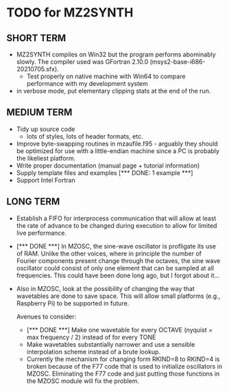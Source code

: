 # TODO for MZ2SYNTH

## SHORT TERM
- MZ2SYNTH compiles on Win32 but the program performs abominably slowly.  The compiler used was
  GFortran 2.10.0 (msys2-base-i686-20210705.sfx).  
  - Test properly on native machine with Win64 to compare performance with my development system
- in verbose mode, put elementary clipping stats at the end of the run.

## MEDIUM TERM
- Tidy up source code
  - lots of styles, lots of header formats, etc.
- Improve byte-swapping routines in mzaufile.f95 - arguably they should be optimized for use with
  a little-endian machine since a PC is probably the likeliest platform.
- Write proper documentation (manual page + tutorial information)
- Supply template files and examples [*** DONE: 1 example ***]
- Support Intel Fortran

## LONG TERM
- Establish a FIFO for interprocess communication that will allow at least the
  rate of advance to be changed during execution to allow for limited live
  performance.
- [*** DONE ***] In MZOSC, the sine-wave oscillator is profligate its use of RAM.  Unlike the other voices,
  where in principle the number of Fourier components present change through the octaves,
  the sine wave oscillator could consist of only one element that can be sampled at all
  frequencies.  This could have been done long ago, but I forgot about it...
- Also in MZOSC, look at the possibility of changing the way that wavetables are done to
  save space. This will allow small platforms (e.g., Raspberry Pi) to be supported in future.
  
  Avenues to consider:
  - [*** DONE ***] Make one wavetable for every OCTAVE (nyquist = max frequency / 2) instead of for every TONE
  - Make wavetables substantially narrower and use a sensible interpolation scheme instead of a
    brute lookup.
  - Currently the mechanism for changing form RKIND=8 to RKIND=4 is broken because of the F77 code
    that is used to initialize oscillators in MZOSC.  Eliminating the F77 code and just putting those
    functions in the MZOSC module will fix the problem.
